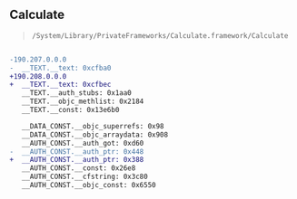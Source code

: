 ## Calculate

> `/System/Library/PrivateFrameworks/Calculate.framework/Calculate`

```diff

-190.207.0.0.0
-  __TEXT.__text: 0xcfba0
+190.208.0.0.0
+  __TEXT.__text: 0xcfbec
   __TEXT.__auth_stubs: 0x1aa0
   __TEXT.__objc_methlist: 0x2184
   __TEXT.__const: 0x13e6b0

   __DATA_CONST.__objc_superrefs: 0x98
   __DATA_CONST.__objc_arraydata: 0x908
   __AUTH_CONST.__auth_got: 0xd60
-  __AUTH_CONST.__auth_ptr: 0x448
+  __AUTH_CONST.__auth_ptr: 0x388
   __AUTH_CONST.__const: 0x26e8
   __AUTH_CONST.__cfstring: 0x3c80
   __AUTH_CONST.__objc_const: 0x6550

```
